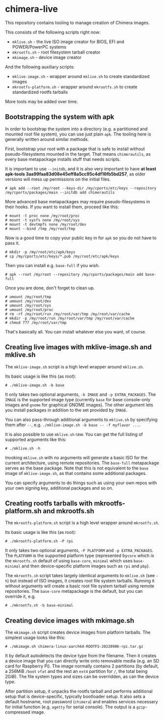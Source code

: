 # chimera-live

This repository contains tooling to manage creation of Chimera images.

This consists of the following scripts right now:

* `mklive.sh` - the live ISO image creator for BIOS, EFI and POWER/PowerPC systems
* `mkrootfs.sh` - root filesystem tarball creator
* `mkimage.sh` - device image creator

And the following auxiliary scripts:

* `mklive-image.sh` - wrapper around `mklive.sh` to create standardized images
* `mkrootfs-platform.sh` - wrapper around `mkrootfs.sh` to create standardized
  rootfs tarballs

More tools may be added over time.

## Bootstrapping the system with apk

In order to bootstrap the system into a directory (e.g. a partitioned and
mounted root file system), you can use just plain `apk`. The tooling here
is generally written around similar methods.

First, bootstrap your root with a package that is safe to install without
pseudo-filesystems mounted in the target. That means `chimerautils`,
as every base metapackage installs stuff that needs scripts.

It is important to use `--initdb`, and it is also very important to have
**at least apk-tools 3aa99faa83d08e45eff8a5cc95c4df16fb5bd257**, as older
versions will mess up permissions on the initial files.

```
# apk add --root /my/root --keys-dir /my/cports/etc/keys --repository /my/cports/packages/main --initdb add chimerautils
```

More advanced base metapackages may require pseudo-filesystems in their hooks.
If you want to install them, proceed like this:

```
# mount -t proc none /my/root/proc
# mount -t sysfs none /my/root/sys
# mount -t devtmpfs none /my/root/dev
# mount --bind /tmp /my/root/tmp
```

Now is a good time to copy your public key in for `apk` so you do not have to pass it.

```
# mkdir -p /my/root/etc/apk/keys
# cp /my/cports/etc/keys/*.pub /my/root/etc/apk/keys
```

Then you can install e.g. `base-full` if you wish.

```
# apk --root /my/root --repository /my/cports/packages/main add base-full
```

Once you are done, don't forget to clean up.

```
# umount /my/root/tmp
# umount /my/root/dev
# umount /my/root/sys
# umount /my/root/proc
# rm -rf /my/root/run /my/root/var/tmp /my/root/var/cache
# mkdir -p /my/root/run /my/root/var/tmp /my/root/var/cache
# chmod 777 /my/root/var/tmp
```

That's basically all. You can install whatever else you want, of course.

## Creating live images with mklive-image.sh and mklive.sh

The `mklive-image.sh` script is a high level wrapper around `mklive.sh`.

Its basic usage is like this (as root):

```
# ./mklive-image.sh -b base
```

It only takes two optional arguments, `-b IMAGE` and `-p EXTRA_PACKAGES`.
The `IMAGE` is the supported image type (currently `base` for base console-only
images and `gnome` for graphical GNOME images). The other argument lets you
install packages in addition to the set provided by `IMAGE`.

You can also pass-through additional arguments to `mklive.sh` by specifying
them after `--`, e.g. `./mklive-image.sh -b base -- -f myflavor ...`.

It is also possible to use `mklive.sh` raw. You can get the full listing of
supported arguments like this:

```
# ./mklive.sh -h
```

Invoking `mklive.sh` with no arguments will generate a basic ISO for the
current architecture, using remote repositories. The `base-full` metapackage
serves as the base package. Note that this is not equivalent to the `base` image
of `mklive-image.sh`, as that contains some additional packages.

You can specify arguments to do things such as using your own repos with your own
signing key, additional packages and so on.

## Creating rootfs tarballs with mkrootfs-platform.sh and mkrootfs.sh

The `mkrootfs-platform.sh` script is a high level wrapper around `mkrootfs.sh`.

Its basic usage is like this (as root):

```
# ./mkrootfs-platform.sh -P rpi
```

It only takes two optional arguments, `-P PLATFORM` and `-p EXTRA_PACKAGES`.
The `PLATFORM` is the supported platform type (represented by`core` which is the
`mkrootfs.sh` default of using `base-core`, `minimal` which uses `base-minimal`
and then device-specific platform images such as `rpi` and `pbp`).

The `mkrootfs.sh` script takes largely identical arguments to `mklive.sh` (see `-h`)
but instead of ISO images, it creates root file system tarballs. Running it without
arguments will create a basic root file system tarball using remote repositories.
The `base-core` metapackage is the default, but you can override it, e.g.

```
# ./mkrootfs.sh -b base-minimal
```

## Creating device images with mkimage.sh

The `mkimage.sh` script creates device images from platform tarballs. The simplest
usage looks like this:

```
# ./mkimage.sh chimera-linux-aarch64-ROOTFS-20220906-rpi.tar.gz
```

It by default autodetects the device type from the filename. Then it creates a device
image that you can directly write onto removable media (e.g. an SD card for Raspberry
Pi). The image normally contains 2 partitions (by default, a 256MiB `/boot` `vfat`
and the rest an `ext4` partition for `/`, the total being 2GiB). The file system
types and sizes can be overridden, as can the device type.

After partition setup, it unpacks the rootfs tarball and performs additional setup
that is device-specific, typically bootloader setup. It also sets a default hostname,
root password (`chimera`) and enables services necessary for initial function (e.g.
`agetty` for serial console). The output is a `gzip`-compressed image.
